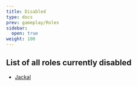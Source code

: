 ```yaml
---
title: Disabled
type: docs
prev: gameplay/Roles
sidebar:
  open: true
weight: 100
---
```


## List of all roles currently disabled

- [Jackal](jackal)
